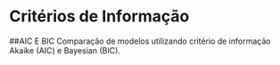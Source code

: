 # Critérios de Informação
##AIC E BIC
Comparação de modelos utilizando critério de informação Akaike (AIC) e Bayesian (BIC).
